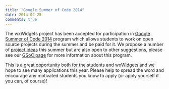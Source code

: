 ```yaml
---
title: "Google Summer of Code 2014"
date: 2014-02-25
comments: true
---
```


The wxWidgets project has been accepted for participation in
[Google Summer of Code 2014][1] program which allows students to work on open
source projects during the summer and be paid for it. We propose a number of
[project ideas][2] this summer but are also open to other suggestions, please
see our [GSoC page][3] for more information about this program.

This is a great opportunity both for the students and wxWidgets and we hope to
see many applications this year. Please help to spread the word and encourage
any motivated students you know to apply (or apply yourself if you can, of
course)!

[1]: https://www.google-melange.com/gsoc/homepage/google/gsoc2014
[2]: http://www.wxwidgets.org/gsoc/projects/
[3]: http://www.wxwidgets.org/gsoc/
